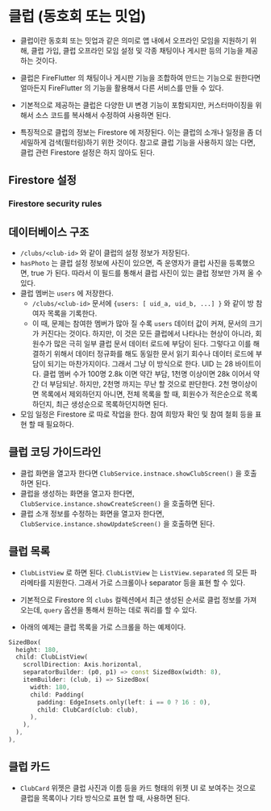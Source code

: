 # 클럽 (동호회 또는 밋업)

- 클럽이란 동호회 또는 밋업과 같은 의미로 앱 내에서 오프라인 모임을 지원하기 위해, 클럽 가입, 클럽 오프라인 모임 설정 및 각종 채팅이나 게시판 등의 기능을 제공하는 것이다.
- 클럽은 FireFlutter 의 채팅이나 게시판 기능을 조합하여 만드는 기능으로 원한다면 얼마든지 FireFlutter 의 기능을 활용해서 다른 서비스를 만들 수 있다.
- 기본적으로 제공하는 클럽은 다양한 UI 변경 기능이 포함되지만, 커스터마이징을 위해서 소스 코드를 복사해서 수정하여 사용하면 된다.

- 특징적으로 클럽의 정보는 Firestore 에 저장된다. 이는 클럽의 소개나 일정을 좀 더 세밀하게 검색(필터링)하기 위한 것이다. 참고로 클럽 기능을 사용하지 않는 다면, 클럽 관련 Firestore 설정은 하지 않아도 된다.


## Firestore 설정

### Firestore security rules




## 데이터베이스 구조

- `/clubs/<club-id>` 와 같이 클럽의 설정 정보가 저장된다.
- `hasPhoto` 는 클럽 설정 정보에 사진이 있으면, 즉 운영자가 클럽 사진을 등록했으면, true 가 된다. 따라서 이 필드를 통해서 클럽 사진이 있는 클럽 정보만 가져 올 수 있다.
- 클럽 멤버는 `users` 에 저장한다.
  - `/clubs/<club-id>` 문서에 `{users: [ uid_a, uid_b, ...] }` 와 같이 방 참여자 목록을 기록한다.
  - 이 때, 문제는 참여한 멤버가 많아 질 수록 `users` 데이터 값이 커져, 문서의 크기가 커진다는 것이다. 하지만, 이 것은 모든 클럽에서 나타나는 현상이 아니라, 회원수가 많은 극히 일부 클럽 문서 데이터 로드에 부담이 된다. 그렇다고 이를 해결하기 위해서 데이터 정규화를 해도 동일한 문서 읽기 회수나 데이터 로드에 부담이 되기는 마찬가지이다. 그래서 그냥 이 방식으로 한다. UID 는 28 바이트이다. 클럽 멤버 수가 100명 2.8k 이면 약간 부담, 1천명 이상이면 28k 이어서 약간 더 부담되낟. 하지만, 2천명 까지는 무난 할 것으로 판단한다.
  2천 명이상이면 목록에서 제외하던지 아니면, 전체 목록을 할 때, 회원수가 적은순으로 목록하던지, 최근 생성순으로 목록하던지하면 된다.
- 모임 일정은 Firestore 로 따로 작업을 한다. 참여 희망자 확인 및 참여 철회 등을 표현 할 때 필요하다.


## 클럽 코딩 가이드라인

- 클럽 화면을 열고자 한다면 `ClubService.instnace.showClubScreen()` 을 호출하면 된다.
- 클럽을 생성하는 화면을 열고자 한다면, `ClubService.instance.showCreateScreen()` 을 호출하면 된다.
- 클럽 소개 정보를 수정하는 화면을 열고자 한다면, `ClubService.instance.showUpdateScreen()` 을 호출하면 된다.




## 클럽 목록

- `ClubListView` 로 하면 된다. `ClubListView` 는 `ListView.separated` 의 모든 파라메타를 지원한다. 그래서 가로 스크롤이나 separator 등을 표현 할 수 있다.

- 기본적으로 Firestore 의 `clubs` 컬렉션에서 최근 생성된 순서로 클럽 정보를 가져오는데, `query` 옵션을 통해서 원하는 데로 쿼리를 할 수 있다.

- 아래의 예제는 클럽 목록을 가로 스크롤을 하는 예제이다.

```dart
SizedBox(
  height: 180,
  child: ClubListView(
    scrollDirection: Axis.horizontal,
    separatorBuilder: (p0, p1) => const SizedBox(width: 8),
    itemBuilder: (club, i) => SizedBox(
      width: 180,
      child: Padding(
        padding: EdgeInsets.only(left: i == 0 ? 16 : 0),
        child: ClubCard(club: club),
      ),
    ),
  ),
),
```

## 클럽 카드

- `ClubCard` 위젯은 클럽 사진과 이름 등을 카드 형태의 위젯 UI 로 보여주는 것으로 클럽을 목록이나 기타 방식으로 표현 할 때, 사용하면 된다.

